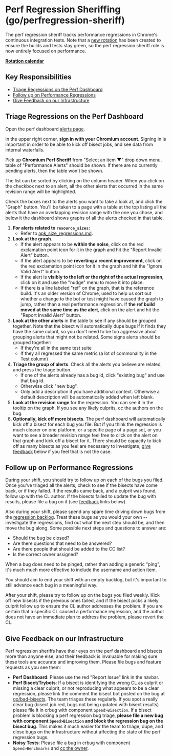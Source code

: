 # Perf Regression Sheriffing (go/perfregression-sheriff)

The perf regression sheriff tracks performance regressions in Chrome's
continuous integration tests. Note that a [new rotation](perf_bot_sheriffing.md)
has been created to ensure the builds and tests stay green, so the perf
regression sheriff role is now entirely focused on performance.

**[Rotation calendar](https://calendar.google.com/calendar/embed?src=google.com_2fpmo740pd1unrui9d7cgpbg2k%40group.calendar.google.com)**

## Key Responsibilities

 * [Triage Regressions on the Perf Dashboard](#Triage-Regressions-on-the-Perf-Dashboard)
 * [Follow up on Performance Regressions](#Follow-up-on-Performance-Regressions)
 * [Give Feedback on our Infrastructure](#Give-Feedback-on-our-Infrastructure)

## Triage Regressions on the Perf Dashboard

Open the perf dashboard [alerts page](https://chromeperf.appspot.com/alerts).

In the upper right corner, **sign in with your Chromium account**. Signing in is
important in order to be able to kick off bisect jobs, and see data from
internal waterfalls.

Pick up **Chromium Perf Sheriff** from "Select an item ▼" drop down menu.
table of "Performance Alerts" should be shown. If there are no currently pending
alerts, then the table won't be shown.

The list can be sorted by clicking on the column header. When you click on the
checkbox next to an alert, all the other alerts that occurred in the same
revision range will be highlighted.

Check the boxes next to the alerts you want to take a look at, and click the
"Graph" button. You'll be taken to a page with a table at the top listing all
the alerts that have an overlapping revision range with the one you chose, and
below it the dashboard shows graphs of all the alerts checked in that table.

1. **For alerts related to `resource_sizes`:**
    * Refer to [apk_size_regressions.md](apk_size_regressions.md).
2. **Look at the graph**.
    * If the alert appears to be **within the noise**, click on the red
      exclamation point icon for it in the graph and hit the "Report Invalid
      Alert" button.
    * If the alert appears to be **reverting a recent improvement**, click on
      the red exclamation point icon for it in the graph and hit the "Ignore
      Valid Alert" button.
    * If the alert is **visibly to the left or the right of the
      actual regression**, click on it and use the "nudge" menu to move it into
      place.
    * If there is a line labeled "ref" on the graph, that is the reference build.
      It's an older version of Chrome, used to help us sort out whether a change
      to the bot or test might have caused the graph to jump, rather than a real
      performance regression. If **the ref build moved at the same time as the
      alert**, click on the alert and hit the "Report Invalid Alert" button.
3. **Look at the other alerts** in the table to see if any should be grouped together.
   Note that the bisect will automatically dupe bugs if it finds they have the
   same culprit, so you don't need to be too aggressive about grouping alerts
   that might not be related. Some signs alerts should be grouped together:
    * If they're all in the same test suite
    * If they all regressed the same metric (a lot of commonality in the Test
      column)
4. **Triage the group of alerts**. Check all the alerts you believe are related,
  and press the triage button.
    * If one of the alerts already has a bug id, click "existing bug" and use
      that bug id.
    * Otherwise click "new bug".
    * Only add a description if you have additional context. Otherwise a default
      description will be automatically added when left blank.
5. **Look at the revision range** for the regression. You can see it in the
   tooltip on the graph. If you see any likely culprits, cc the authors on the
   bug.
6. **Optionally, kick off more bisects**. The perf dashboard will automatically
   kick off a bisect for each bug you file. But if you think the regression is
   much clearer on one platform, or a specific page of a page set, or you want
   to see a broader revision range feel free to click on the alert on that graph
   and kick off a bisect for it. There should be capacity to kick off as many
   bisects as you feel are necessary to investigate; [give feedback](#feedback)
   below if you feel that is not the case.

## Follow up on Performance Regressions

During your shift, you should try to follow up on each of the bugs you filed.
Once you've triaged all the alerts, check to see if the bisects have come back,
or if they failed. If the results came back, and a culprit was found, follow up
with the CL author. If the bisects failed to update the bug with results, please
file a bug on it (see [feedback](#feedback) links below).

Also during your shift, please spend any spare time driving down bugs from the
[regression backlog](http://go/triage-backlog). Treat these bugs as you would
your own -- investigate the regressions, find out what the next step should be,
and then move the bug along. Some possible next steps and questions to answer
are:

*   Should the bug be closed?
*   Are there questions that need to be answered?
*   Are there people that should be added to the CC list?
*   Is the correct owner assigned?

When a bug does need to be pinged, rather than adding a generic "ping", it's
much much more effective to include the username and action item.

You should aim to end your shift with an empty backlog, but it's important to
still advance each bug in a meaningful way.

After your shift, please try to follow up on the bugs you filed weekly. Kick off
new bisects if the previous ones failed, and if the bisect picks a likely
culprit follow up to ensure the CL author addresses the problem. If you are
certain that a specific CL caused a performance regression, and the author does
not have an immediate plan to address the problem, please revert the CL.

## Give Feedback on our Infrastructure

Perf regression sheriffs have their eyes on the perf dashboard and bisects
more than anyone else, and their feedback is invaluable for making sure these
tools are accurate and improving them. Please file bugs and feature requests
as you see them:

* **Perf Dashboard**: Please use the red "Report Issue" link in the navbar.
* **Perf Bisect/Trybots**: If a bisect is identifying the wrong CL as culprit
  or missing a clear culprit, or not reproducing what appears to be a clear
  regression, please link the comment the bisect bot posted on the bug at
  [go/bad-bisects](https://docs.google.com/spreadsheets/d/13PYIlRGE8eZzsrSocA3SR2LEHdzc8n9ORUoOE2vtO6I/edit#gid=0).
  The team triages these regularly. If you spot a really clear bug (bisect
  job red, bugs not being updated with bisect results) please file it in
  crbug with component `Speed>Bisection`. If a bisect problem is blocking a
  perf regression bug triage, **please file a new bug with component
  `Speed>Bisection` and block the regression bug on the bisect bug**. This
  makes it much easier for the team to triage, dupe, and close bugs on the
  infrastructure without affecting the state of the perf regression bugs.
* **Noisy Tests**: Please file a bug in crbug with component `Speed>Benchmarks`
  and [cc the owner](http://go/perf-owners).
